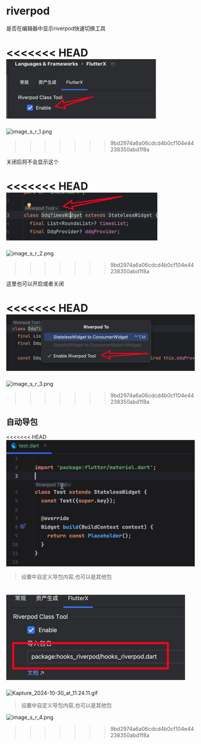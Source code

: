 # riverpod

是否在编辑器中显示riverpod快速切换工具


<<<<<<< HEAD
![image_s_r_1.png](../../assets/images/image_s_r_1.png)
=======
![image_s_r_1.png](/images/image_s_r_1.png)
>>>>>>> 9bd2974a6a06cdcd4b0cf104e44238350abd1f8a


关闭后将不会显示这个

<<<<<<< HEAD
![image_s_r_2.png](../../assets/images/image_s_r_2.png)
=======
![image_s_r_2.png](/images/image_s_r_2.png)
>>>>>>> 9bd2974a6a06cdcd4b0cf104e44238350abd1f8a


这里也可以开启或者关闭

<<<<<<< HEAD
![image_s_r_3.png](../../assets/images/image_s_r_3.png)
=======
![image_s_r_3.png](/images/image_s_r_3.png)
>>>>>>> 9bd2974a6a06cdcd4b0cf104e44238350abd1f8a


## 自动导包

<<<<<<< HEAD
![Kapture_2024-10-30_at_11.24.11.gif](../../assets/gif/Kapture_2024-10-30_at_11.24.11.gif)

> 设置中自定义导包内容,也可以是其他包

![image_s_r_4.png](../../assets/images/image_s_r_4.png)
=======
![Kapture_2024-10-30_at_11.24.11.gif](/images/Kapture_2024-10-30_at_11.24.11.gif)

> 设置中自定义导包内容,也可以是其他包

![image_s_r_4.png](/images/image_s_r_4.png)
>>>>>>> 9bd2974a6a06cdcd4b0cf104e44238350abd1f8a
